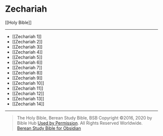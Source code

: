 # Zechariah

[[Holy Bible]]

---

- [[Zechariah 1]]
- [[Zechariah 2]]
- [[Zechariah 3]]
- [[Zechariah 4]]
- [[Zechariah 5]]
- [[Zechariah 6]]
- [[Zechariah 7]]
- [[Zechariah 8]]
- [[Zechariah 9]]
- [[Zechariah 10]]
- [[Zechariah 11]]
- [[Zechariah 12]]
- [[Zechariah 13]]
- [[Zechariah 14]]

---

> The Holy Bible, Berean Study Bible, BSB
> Copyright &copy;2016, 2020 by Bible Hub
> [Used by Permission](https://berean.bible/terms.htm). All Rights Reserved Worldwide.
> [Berean Study Bible for Obsidian](https://github.com/gapmiss/berean-study-bible-for-obsidian)

